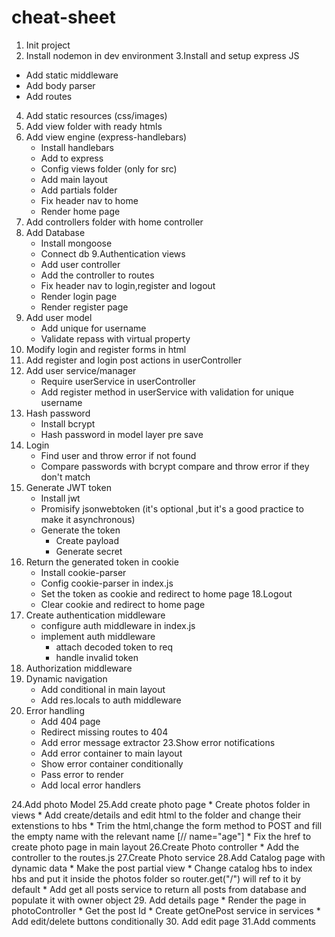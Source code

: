 # cheat-sheet

1. Init project
2. Install nodemon in dev environment
3.Install and setup express JS

- Add static middleware 
- Add body parser
- Add routes

4. Add static resources (css/images) 
5. Add view folder with ready htmls
6. Add view engine (express-handlebars)
    * Install handlebars
    * Add to express
    * Config views folder (only for src)
    * Add main layout
    * Add partials folder
    * Fix header nav to home
    * Render home page
7. Add controllers folder with home controller
8. Add Database
    * Install mongoose
    * Connect db
9.Authentication views
    * Add user controller
    * Add the controller to routes
    * Fix header nav to login,register and logout
    * Render login page
    * Render register page
10. Add user model
    * Add unique for username 
    * Validate repass with virtual property
11. Modify login and register forms in html
12. Add register and login post actions in userController
13. Add user service/manager
    * Require userService in userController
    * Add register method in userService with validation for unique username
14. Hash password
    * Install bcrypt
    * Hash password in model layer pre save
15. Login 
    * Find user and throw error if not found
    * Compare passwords with bcrypt compare and throw error if they don't match
16. Generate JWT token
    * Install jwt
    * Promisify jsonwebtoken (it's optional ,but it's a good practice to make it asynchronous)
    * Generate the token 
        * Create payload
        * Generate secret
17. Return the generated token in cookie
    * Install cookie-parser
    * Config cookie-parser in index.js
    * Set the token as cookie and redirect to home page
18.Logout
    * Clear cookie and redirect to home page
19. Create authentication middleware
    * configure auth middleware in index.js
    * implement auth middleware 
        * attach decoded token to req
        * handle invalid token
20. Authorization middleware
21. Dynamic navigation
    * Add conditional in main layout
    * Add res.locals to auth middleware
22. Error handling
    * Add 404 page
    * Redirect missing routes to 404
    * Add error message extractor
23.Show error notifications
    * Add error container to main layout
    * Show error container conditionally
    * Pass error to render
    * Add local error handlers


24.Add photo Model
25.Add create photo page 
    * Create photos folder in views
    * Add create/details and edit html to the folder  and change their extenstions to hbs
    * Trim the html,change the form method to POST and fill the empty name with the relevant name [// name="age"] 
    * Fix the href to create photo page in main layout
26.Create Photo controller
    * Add the controller to the routes.js
27.Create Photo service
28.Add Catalog page with dynamic data
    * Make the post partial view
    * Change catalog hbs to index hbs and put it inside the photos folder so router.get("/") will ref to it by default
    * Add get all posts service to return all posts from database and populate it with owner object
29. Add details page
    * Render the page in photoController
    * Get the post Id
    * Create getOnePost service in services
    * Add edit/delete buttons conditionally
30. Add edit page
31.Add comments